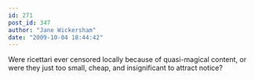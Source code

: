 ```yaml
---
id: 271
post_id: 347
author: "Jane Wickersham"
date: "2009-10-04 18:44:42"
---
```

Were ricettari ever censored locally because of quasi-magical content, or were they just too small, cheap, and insignificant to attract notice?
